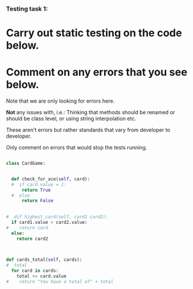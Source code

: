 ### Testing task 1:

# Carry out static testing on the code below.
# Comment on any errors that you see below.

Note that we are only looking for errors here.

**Not** any issues with, i.e.: 
Thinking that methods should be renamed or should be class level, or using string interpolation etc. 

These aren't errors but rather standards that vary from developer to developer. 

Only comment on errors that would stop the tests running.

```python

class CardGame:


  def check_for_ace(self, card):
  #  if card.value = 1:
      return True
  #  else
      return False
   

#  dif highest_card(self, card1 card2):
  if card1.value > card2.value:
#    return card
  else:
    return card2
  


def cards_total(self, cards):
#  total
  for card in cards:
    total += card.value
#    return "You have a total of" + total
  
```
